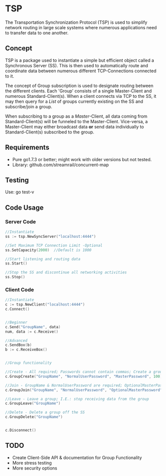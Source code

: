 # TSP
The Transportation Synchronization Protocol (TSP) is used to simplify network routing in large scale systems where numerous 
applications need to transfer data to one another.

## Concept
TSP is a package used to instantiate a simple but efficient object called a Synchronous Server (SS). This is then used to automatically 
route and coordinate data between numerous different TCP-Connections connected to it.  

The concept of Group subscription is used to designate routing between the different clients.  Each 'Group' consists of a single 
Master-Client and numerous Standard-Client(s).  When a client connects via TCP to the SS, it may then query for a _List_ of groups 
currently existing on the SS and subscribe/join a group.  

When subscribing to a group as a _Master_-Client, all data coming from Standard-Client(s) will be funneled to the Master-Client. 
Vice-versa, a Master-Client may either broadcast data **or** send data individually to Standard-Client(s) subscribed to the group.

## Requirements
+ Pure go1.7.3 or better; might work with older versions but not tested.
+ Library: github.com/streamrail/concurrent-map

## Testing
Use: go test-v

## Code Usage

### Server Code
```go
//Instantiate
ss := tsp.NewSyncServer("localhost:4444")

//Set Maximum TCP Connection Limit -Optional
ss.SetCapacity(2000)  //Default is 1000

//Start listening and routing data
ss.Start()

//Stop the SS and discontinue all networking activities
ss.Stop()

```

### Client Code
```go
//Instantiate
c := tsp.NewClient("localhost:4444")
c.Connect()


//Beginner
c.Send("GroupName", data)
num, data := c.Receive()

//Advanced
c.SendBox(b)
b := c.ReceiveBox()


//Group functionality

//Create - All required; Passwords cannot contain commas; Create a group on the SS
c.GroupCreate("GroupName", "NormalUserPassword", "MasterPassword", 100) //100 is room Capacity

//Join - GroupName & NormalUserPassword are required; OptionalMasterPassword is only for GroupAdmin
c.GroupJoin("GroupName", "NormalUserPassword", "OptionalMasterPassword")

//Leave - Leave a group; I.E.: stop receiving data from the group
c.GroupLeave("GroupName")

//Delete - Delete a group off the SS
c.GroupDelete("GroupName")


c.Disconnect()
```

## TODO
+ Create Client-Side API & documentation for Group Functionality
+ More stress testing
+ More security options
